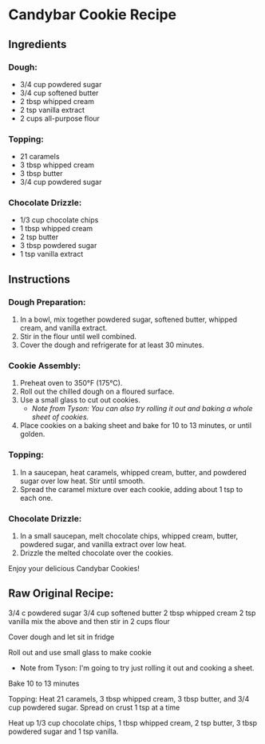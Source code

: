 # Candybar Cookie Recipe

## Ingredients

### Dough:
- 3/4 cup powdered sugar
- 3/4 cup softened butter
- 2 tbsp whipped cream
- 2 tsp vanilla extract
- 2 cups all-purpose flour

### Topping:
- 21 caramels
- 3 tbsp whipped cream
- 3 tbsp butter
- 3/4 cup powdered sugar

### Chocolate Drizzle:
- 1/3 cup chocolate chips
- 1 tbsp whipped cream
- 2 tsp butter
- 3 tbsp powdered sugar
- 1 tsp vanilla extract

## Instructions

### Dough Preparation:
1. In a bowl, mix together powdered sugar, softened butter, whipped cream, and vanilla extract.
2. Stir in the flour until well combined.
3. Cover the dough and refrigerate for at least 30 minutes.

### Cookie Assembly:
1. Preheat oven to 350°F (175°C).
2. Roll out the chilled dough on a floured surface.
3. Use a small glass to cut out cookies.
   - *Note from Tyson: You can also try rolling it out and baking a whole sheet of cookies.*
4. Place cookies on a baking sheet and bake for 10 to 13 minutes, or until golden.

### Topping:
1. In a saucepan, heat caramels, whipped cream, butter, and powdered sugar over low heat. Stir until smooth.
2. Spread the caramel mixture over each cookie, adding about 1 tsp to each one.

### Chocolate Drizzle:
1. In a small saucepan, melt chocolate chips, whipped cream, butter, powdered sugar, and vanilla extract over low heat.
2. Drizzle the melted chocolate over the cookies.

Enjoy your delicious Candybar Cookies!







## Raw Original Recipe:
3/4 c powdered sugar
3/4 cup softened butter
2 tbsp whipped cream
2 tsp vanilla
mix the above and then stir in 2 cups flour

Cover dough and let sit in fridge

Roll out and use small glass to make cookie
* Note from Tyson: I'm going to try just rolling it out and cooking a sheet.

Bake 10 to 13 minutes

Topping:
Heat 21 caramels, 3 tbsp whipped cream, 3 tbsp butter, and 3/4 cup powdered sugar.
Spread on crust 1 tsp at a time

Heat up 1/3 cup chocolate chips, 1 tbsp whipped cream, 2 tsp butter, 3 tbsp powdered sugar and 1 tsp vanilla.
